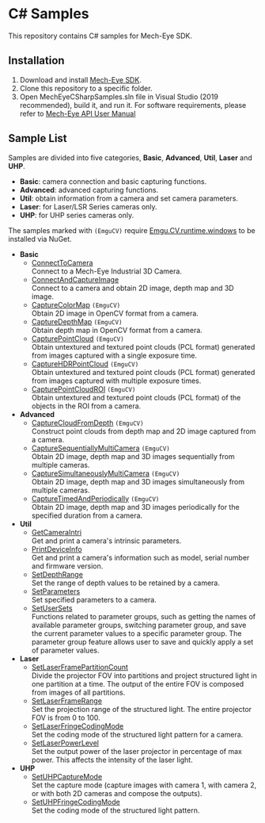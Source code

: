 # C# Samples

This repository contains C# samples for Mech-Eye SDK.

## Installation

1. Download and install [Mech-Eye SDK](https://www.mech-mind.com/download/camera-sdk.html).
2. Clone this repository to a specific folder.
3. Open MechEyeCSharpSamples.sln file in Visual Studio (2019 recommended), build it, and run it.
     For software requirements, please refer to [Mech-Eye API User Manual](https://docs.mech-mind.net/latest/en-GB/MechEye/MechEyeAPI/Samples/Samples.html)

## Sample List

Samples are divided into five categories, **Basic**, **Advanced**, **Util**, **Laser** and **UHP**.

- **Basic**: camera connection and basic capturing functions.
- **Advanced**: advanced capturing functions.
- **Util**: obtain information from a camera and set camera parameters.
- **Laser**: for Laser/LSR Series cameras only. 
- **UHP**: for UHP series cameras only. 

The samples marked with `(EmguCV)` require [Emgu.CV.runtime.windows](https://www.nuget.org/packages/Emgu.CV.runtime.windows/) to be installed via NuGet.

- **Basic**
  - [ConnectToCamera](https://github.com/MechMindRobotics/mecheye_csharp_samples/tree/master/source/Basic/ConnectToCamera)  
    Connect to a Mech-Eye Industrial 3D Camera.
  - [ConnectAndCaptureImage](https://github.com/MechMindRobotics/mecheye_csharp_samples/tree/master/source/Basic/ConnectAndCaptureImage)  
    Connect to a camera and obtain 2D image, depth map and 3D image.
  - [CaptureColorMap](https://github.com/MechMindRobotics/mecheye_csharp_samples/tree/master/source/Basic/CaptureColorMap) `(EmguCV)`  
    Obtain 2D image in OpenCV format from a camera.
  - [CaptureDepthMap](https://github.com/MechMindRobotics/mecheye_csharp_samples/tree/master/source/Basic/CaptureDepthMap) `(EmguCV)`  
    Obtain depth map in OpenCV format from a camera.
  - [CapturePointCloud](https://github.com/MechMindRobotics/mecheye_csharp_samples/tree/master/source/Basic/CapturePointCloud) `(EmguCV)`  
    Obtain untextured and textured point clouds (PCL format) generated from images captured with a single exposure time.
  - [CaptureHDRPointCloud](https://github.com/MechMindRobotics/mecheye_csharp_samples/tree/master/source/Basic/CaptureHDRPointCloud) `(EmguCV)`  
    Obtain untextured and textured point clouds (PCL format) generated from images captured with multiple exposure times.
  - [CapturePointCloudROI](https://github.com/MechMindRobotics/mecheye_csharp_samples/tree/master/source/Basic/CapturePointCloudROI) `(EmguCV)`  
    Obtain untextured and textured point clouds (PCL format) of the objects in the ROI from a camera.
- **Advanced**
  - [CaptureCloudFromDepth](https://github.com/MechMindRobotics/mecheye_csharp_samples/tree/master/source/Advanced/CaptureCloudFromDepth) `(EmguCV)`  
    Construct point clouds from depth map and 2D image captured from a camera.
  - [CaptureSequentiallyMultiCamera](https://github.com/MechMindRobotics/mecheye_csharp_samples/tree/master/source/Advanced/CaptureSequentiallyMultiCamera) `(EmguCV)`  
    Obtain 2D image, depth map and 3D images sequentially from multiple cameras.
  - [CaptureSimultaneouslyMultiCamera](https://github.com/MechMindRobotics/mecheye_csharp_samples/tree/master/source/Advanced/CaptureSimultaneouslyMultiCamera) `(EmguCV)`  
    Obtain 2D image, depth map and 3D images simultaneously from multiple cameras.
  - [CaptureTimedAndPeriodically](https://github.com/MechMindRobotics/mecheye_csharp_samples/tree/master/source/Advanced/CaptureTimedAndPeriodically) `(EmguCV)`  
    Obtain 2D image, depth map and 3D images periodically for the specified duration from a camera.
- **Util**
  - [GetCameraIntri](https://github.com/MechMindRobotics/mecheye_csharp_samples/tree/master/source/Util/GetCameraIntri)  
    Get and print a camera's intrinsic parameters.
  - [PrintDeviceInfo](https://github.com/MechMindRobotics/mecheye_csharp_samples/tree/master/source/Util/PrintDeviceInfo)  
    Get and print a camera's information such as model, serial number and firmware version.
  - [SetDepthRange](https://github.com/MechMindRobotics/mecheye_csharp_samples/tree/master/source/Util/SetDepthRange)  
    Set the range of depth values to be retained by a camera.
  - [SetParameters](https://github.com/MechMindRobotics/mecheye_csharp_samples/tree/master/source/Util/SetParameters)  
    Set specified parameters to a camera.
  - [SetUserSets](https://github.com/MechMindRobotics/mecheye_csharp_samples/tree/master/source/Util/SetUserSets)  
    Functions related to parameter groups, such as getting the names of available parameter groups, switching parameter group, and save the current parameter values to a specific parameter group. The parameter group feature allows user to save and quickly apply a set of parameter values.
- **Laser**
  - [SetLaserFramePartitionCount](https://github.com/MechMindRobotics/mecheye_csharp_samples/tree/master/source/Laser/SetLaserFramePartitionCount)  
    Divide the projector FOV into partitions and project structured light in one partition at a time. The output of the entire FOV is composed from images of all partitions.
  - [SetLaserFrameRange](https://github.com/MechMindRobotics/mecheye_csharp_samples/tree/master/source/Laser/SetLaserFrameRange)  
    Set the projection range of the structured light. The entire projector FOV is from 0 to 100.
  - [SetLaserFringeCodingMode](https://github.com/MechMindRobotics/mecheye_csharp_samples/tree/master/source/Laser/SetLaserFringeCodingMode)  
    Set the coding mode of the structured light pattern for a camera.
  - [SetLaserPowerLevel](https://github.com/MechMindRobotics/mecheye_csharp_samples/tree/master/source/Laser/SetLaserPowerLevel)  
    Set the output power of the laser projector in percentage of max power. This affects the intensity of the laser light.
- **UHP**
  - [SetUHPCaptureMode](https://github.com/MechMindRobotics/mecheye_csharp_samples/tree/master/source/UHP/SetUHPCaptureMode)  
    Set the capture mode (capture images with camera 1, with camera 2, or with both 2D cameras and compose the outputs).
  - [SetUHPFringeCodingMode](https://github.com/MechMindRobotics/mecheye_csharp_samples/tree/master/source/UHP/SetUHPFringeCodingMode)  
    Set the coding mode of the structured light pattern.
    